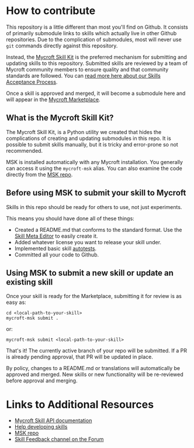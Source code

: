 # How to contribute

This repository is a little different than most you'll find on Github.  It consists of primarily submodule links to skills which actually live in other Github repositories.  Due to the complication of submodules, most will never use `git` commands directly against this repository.

Instead, the [Mycroft Skill Kit](https://mycroft.ai/documentation/skills/msk) is the preferred mechanism for submitting
and updating skills to this repository.  Submitted skills are reviewed by a team of Mycroft community members to ensure quality and that community standards are followed. You can [read more here about our Skills Acceptance Process](https://mycroft.ai/documentation/skills/skills-acceptance-process/). 

Once a skill is approved and merged, it will become a submodule here and will appear in the [Mycroft Marketplace](https://market.mycroft.ai).


## What is the Mycroft Skill Kit?

The Mycroft Skill Kit, is a Python utility we created that hides the complications of creating and updating submodules in this repo.  It is possible to submit skills manually, but it is tricky and error-prone so not recommended.

MSK is installed automatically with any Mycroft installation.  You generally can access it using the ```mycroft-msk``` alias.  You can also examine the code directly from the [MSK repo](https://github.com/mycroftai/mycroft-skills-kit).


## Before using MSK to submit your skill to Mycroft

Skills in this repo should be ready for others to use, not just experiments.

This means you should have done all of these things:
* Created a README.md that conforms to the standard format.  Use the [Skill Meta Editor](https://raw.githack.com/MycroftAI/mycroft-skills/18.08/meta_editor.html)
  to easily create it.
* Added whatever license you want to release your skill under.
* Implemented basic skill [autotests](https://mycroft.ai/documentation/skills/automatic-testing/).
* Committed all your code to Github.


## Using MSK to submit a new skill or update an existing skill

Once your skill is ready for the Marketplace, submitting it for review is as
easy as:
```
cd <local-path-to-your-skill>
mycroft-msk submit .
```
or:
```
mycroft-msk submit <local-path-to-your-skill>
```

That's it!  The currently active branch of your repo will be submitted.  If a PR is
already pending approval, that PR will be updated in place.

By policy, changes to a README.md or translations will automatically be approved and
merged.  New skills or new functionality will be re-reviewed before approval and merging.


# Links to Additional Resources

* [Mycroft Skill API documentation](https://mycroft-core.readthedocs.io/en/master/)
* [Help developing skills](https://chat.mycroft.ai/community/channels/skills)
* [MSK repo](https://github.com/mycroftai/mycroft-skills-kit)
* [Skill Feedback channel on the Forum]() 

